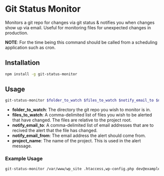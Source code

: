 # Git Status Monitor

Monitors a git repo for changes via git status & notifies you when changes show up via email. Useful for monitoring files for unexpected changes in production.

**NOTE**: For the time being this command should be called from a scheduling application such as cron.

## Installation

```bash
npm install -g git-status-monitor
```

## Usage

```bash
git-status-monitor $folder_to_watch $files_to_watch $notify_email_to $notify_email_from $project_name
```

 * **folder_to_watch**: The directory the git repo you wish to monitor is in.
 * **files_to_watch**: A comma-delimited list of files you wish to be alerted that have changed. The files are relative to the project root.
 * **notify_email_to**: A comma-delimited list of email addresses that are to recived the alert that the file has changed.
 * **notify_email_from**: The email address the alert should come from.
 * **project_name**: The name of the project. This is used in the alert message.

### Example Usage

```bash
git-status-monitor /var/www/wp_site .htaccess,wp-config.php dev@example.org,sys@example.org alerts@example.org "My WP Site"
```
